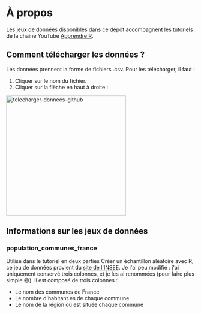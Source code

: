 # À propos

Les jeux de données disponibles dans ce dépôt accompagnent les tutoriels de la chaine YouTube [Apprendre R](https://www.youtube.com/channel/UCLldSlyWBlllnlWKuSO2tgw). 

## Comment télécharger les données ? 
Les données prennent la forme de fichiers .csv. Pour les télécharger, il faut : 
1. Cliquer sur le nom du fichier. 
2. Cliquer sur la flèche en haut à droite : 

<img width="319" alt="telecharger-donnees-github" src="https://github.com/marie-flesch/apprendre_r/assets/117025146/d5a58387-bf7b-4d8b-bd3a-71f6b475eb69">


## Informations sur les jeux de données

### population_communes_france
Utilisé dans le tutoriel en deux parties Créer un échantillon aléatoire avec R, ce jeu de données provient du [site de l'INSEE](https://www.insee.fr/fr/statistiques/6683035?sommaire=6683037#documentation). Je l'ai peu modifié : j'ai uniquement conservé trois colonnes, et je les ai renommées (pour faire plus simple 😄). 
Il est composé de trois colonnes : 
- Le nom des communes de France
- Le nombre d'habitant.es de chaque commune
- Le nom de la région où est située chaque commune
